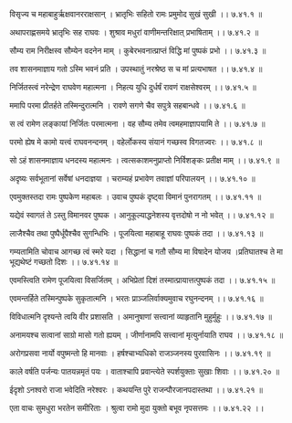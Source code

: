 विसृज्य च महाबाहुर्ऋक्षवानरराक्षसान् ।
भ्रातृभिः सहितो रामः प्रमुमोद सुखं सुखी ।। ७.४१.१ ॥

अथापराह्णसमये भ्रातृभिः सह राघवः ।
शुश्राव मधुरां वाणीमन्तरिक्षात् प्रभाषिताम् ।। ७.४१.२ ॥

सौम्य राम निरीक्षस्व सौम्येन वदनेन माम् ।
कुबेरभवनात्प्राप्तं विद्धि मां पुष्पकं प्रभो ।। ७.४१.३ ॥

तव शासनमाज्ञाय गतो ऽस्मि भवनं प्रति ।
उपस्थातुं नरश्रेष्ठ स च मां प्रत्यभाषत ।। ७.४१.४ ॥

निर्जितस्त्वं नरेन्द्रेण राघवेण महात्मना ।
निहत्य युधि दुर्धर्षं रावणं राक्षसेश्वरम् ।। ७.४१.५ ॥

ममापि परमा प्रीतर्हते तस्मिन्दुरात्मनि ।
रावणे सगणे चैव सपुत्रे सहबान्धवे ।। ७.४१.६ ॥

स त्वं रामेण लङ्कायां निर्जितः परमात्मना ।
वह सौम्य तमेव त्वमहमाज्ञापयामि ते ।। ७.४१.७ ॥

परमो ह्येष मे कामो यत्त्वं राघवनन्दनम् ।
वहेर्लोकस्य संयानं गच्छस्व विगतज्वरः ।। ७.४१.८ ॥

सो ऽहं शासनमाज्ञाय धनदस्य महात्मनः ।
त्वत्सकाशमनुप्राप्तो निर्विशङ्कः प्रतीक्ष माम् ।। ७.४१.९ ॥

अदृष्यः सर्वभूतानां सर्वेषां धनदाज्ञया ।
चराम्यहं प्रभावेण तवाज्ञां परिपालयन् ।। ७.४१.१० ॥

एवमुक्तस्तदा रामः पुष्पकेण महाबलः ।
उवाच पुष्पकं दृष्ट्वा विमानं पुनरागतम् ।। ७.४१.११ ॥

यद्येवं स्वागतं ते ऽस्तु विमानवर पुष्पक ।
आनुकूल्याद्धनेशस्य वृत्तदोषो न नो भवेत् ।। ७.४१.१२ ॥

लाजैश्चैव तथा पुष्पैर्धूपैश्चैव सुगन्धिभिः ।
पूजयित्वा महाबाहू राघवः पुष्पकं तदा ।। ७.४१.१३ ॥

गम्यतामिति चोवाच आगच्छ त्वं स्मरे यदा ।
सिद्धानां च गतौ सौम्य मा विषादेन योजय ।प्रतिघातश्च ते मा भूद्यथेष्टं गच्छतो दिशः ।। ७.४१.१४ ॥

एवमस्त्विति रामेण पूजयित्वा विसर्जितम् ।
अभिप्रेतां दिशं तस्मात्प्रायात्तत्पुष्पकं तदा ।। ७.४१.१५ ॥

एवमन्तर्हिते तस्मिन्पुष्पके सुकृतात्मनि ।
भरतः प्राञ्जलिर्वाक्यमुवाच रघुनन्दनम् ।। ७.४१.१६ ॥

विविधात्मनि दृश्यन्ते त्वयि वीर प्रशासति ।
अमानुषाणां सत्त्वानां व्याहृतानि मुहुर्मुहुः ।। ७.४१.१७ ॥

अनामयश्च सत्वानां साग्रो मासो गतो ह्ययम् ।
जीर्णानामपि सत्त्वानां मृत्युर्नायाति राघव ।। ७.४१.१८ ॥

अरोगप्रसवा नार्यो वपुष्मन्तो हि मानवाः ।
हर्षश्चाभ्यधिको राजञ्जनस्य पुरवासिनः ।। ७.४१.१९ ॥

काले वर्षति पर्जन्यः पातयन्नमृतं पयः ।
वाताश्चापि प्रवान्त्येते स्पर्शयुक्ताः सुखाः शिवाः ।। ७.४१.२० ॥

ईदृशो ऽनश्वरो राजा भवेदिति नरेश्वरः ।
कथयन्ति पुरे राजन्पौरजानपदास्तथा ।। ७.४१.२१ ॥

एता वाचः सुमधुरा भरतेन समीरिताः ।
श्रुत्वा रामो मुदा युक्तो बभूव नृपसत्तमः ।। ७.४१.२२ ।।

